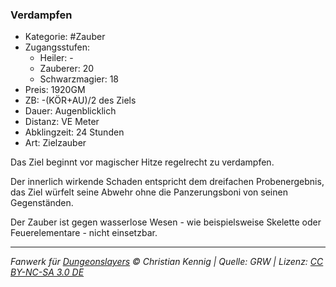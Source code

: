 ### Verdampfen

- Kategorie: #Zauber
- Zugangsstufen:
  - Heiler: -
  - Zauberer: 20
  - Schwarzmagier: 18
- Preis: 1920GM
- ZB: -(KÖR+AU)/2 des Ziels
- Dauer: Augenblicklich
- Distanz: VE Meter
- Abklingzeit: 24 Stunden
- Art: Zielzauber

Das Ziel beginnt vor magischer Hitze regelrecht zu verdampfen.

Der innerlich wirkende Schaden entspricht dem dreifachen Probenergebnis, das Ziel würfelt seine Abwehr ohne die Panzerungsboni von seinen Gegenständen.

Der Zauber ist gegen wasserlose Wesen - wie beispielsweise Skelette oder Feuerelementare - nicht einsetzbar.

---

_Fanwerk für [Dungeonslayers](https://www.dungeonslayers.net/) © Christian Kennig | Quelle: GRW | Lizenz: [CC BY-NC-SA 3.0 DE](https://creativecommons.org/licenses/by-nc-sa/3.0/de/)_
